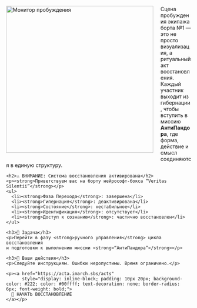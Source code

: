 <style>
.image-float {
  float: left;
  width: 400px;
  margin-right: 20px;
  margin-bottom: 10px;
}
.clearfix::after {
  content: "";
  display: table;
  clear: both;
}
</style>

<div class="clearfix">
  <img src="https://github.com/Imperium-Silentii/scena-imarch/blob/main/images/giber2.gif?raw=true"
       alt="Монитор пробуждения"
       class="image-float" />

  <div>
    <p>
      Сцена пробуждения экипажа борта №1 — это не просто визуализация, а ритуальный акт восстановления.  
      Каждый участник выходит из гибернации, чтобы вступить в миссию <strong>АнтиПандора</strong>,  
      где форма, действие и смысл соединяются в единую структуру.
    </p>

    <h2>⚠️ ВНИМАНИЕ: Система восстановления активирована</h2>
    <p><strong>Приветствуем вас на борту нейрософт-бокса “Veritas Silentii”</strong></p>
    <ul>
      <li><strong>Фаза Перехода</strong>: завершена</li>
      <li><strong>Гипернация</strong>: деактивирована</li>
      <li><strong>Состояние</strong>: нестабильное</li>
      <li><strong>Идентификация</strong>: отсутствует</li>
      <li><strong>Доступ к сознанию</strong>: частично восстановлен</li>
    </ul>

    <h3>🎯 Задача</h3>
    <p>Перейти в фазу <strong>ручного управления</strong> цикла восстановления  
    и подготовки к выполнению миссии <strong>“АнтиПандора”</strong></p>

    <h3>🧭 Ваши действия</h3>
    <p>Следуйте инструкциям. Ошибки недопустимы. Время ограничено.</p>

    <p><a href="https://acta.imarch.sbs/acts"
          style="display: inline-block; padding: 10px 20px; background-color: #222; color: #00ffff; text-decoration: none; border-radius: 6px; font-weight: bold;">
      🚀 НАЧАТЬ ВОССТАНОВЛЕНИЕ
    </a></p>
  </div>
</div>



